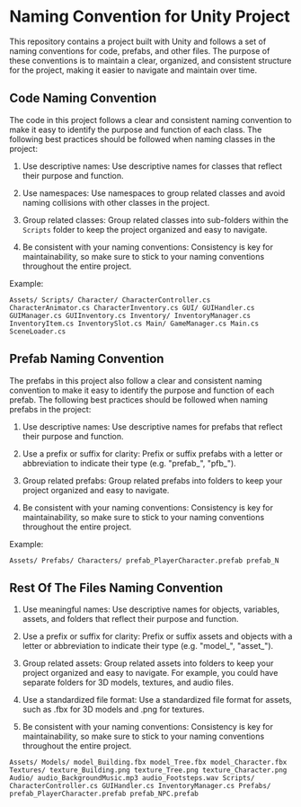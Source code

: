 # Naming Convention for Unity Project

This repository contains a project built with Unity and follows a set of naming conventions for code, prefabs, and other files. The purpose of these conventions is to maintain a clear, organized, and consistent structure for the project, making it easier to navigate and maintain over time.

## Code Naming Convention

The code in this project follows a clear and consistent naming convention to make it easy to identify the purpose and function of each class. The following best practices should be followed when naming classes in the project:

1. Use descriptive names: Use descriptive names for classes that reflect their purpose and function.

2. Use namespaces: Use namespaces to group related classes and avoid naming collisions with other classes in the project.

3. Group related classes: Group related classes into sub-folders within the `Scripts` folder to keep the project organized and easy to navigate.

4. Be consistent with your naming conventions: Consistency is key for maintainability, so make sure to stick to your naming conventions throughout the entire project.

Example:

`
Assets/
  Scripts/
    Character/
      CharacterController.cs
      CharacterAnimator.cs
      CharacterInventory.cs
    GUI/
      GUIHandler.cs
      GUIManager.cs
      GUIInventory.cs
    Inventory/
      InventoryManager.cs
      InventoryItem.cs
      InventorySlot.cs
    Main/
      GameManager.cs
      Main.cs
      SceneLoader.cs
`


## Prefab Naming Convention

The prefabs in this project also follow a clear and consistent naming convention to make it easy to identify the purpose and function of each prefab. The following best practices should be followed when naming prefabs in the project:

1. Use descriptive names: Use descriptive names for prefabs that reflect their purpose and function.

2. Use a prefix or suffix for clarity: Prefix or suffix prefabs with a letter or abbreviation to indicate their type (e.g. "prefab_", "pfb_").

3. Group related prefabs: Group related prefabs into folders to keep your project organized and easy to navigate.

4. Be consistent with your naming conventions: Consistency is key for maintainability, so make sure to stick to your naming conventions throughout the entire project.

Example:

`
Assets/
  Prefabs/
    Characters/
      prefab_PlayerCharacter.prefab
      prefab_N
`

## Rest Of The Files Naming Convention

1. Use meaningful names: Use descriptive names for objects, variables, assets, and folders that reflect their purpose and function.

2. Use a prefix or suffix for clarity: Prefix or suffix assets and objects with a letter or abbreviation to indicate their type (e.g. "model_", "asset_").

2. Group related assets: Group related assets into folders to keep your project organized and easy to navigate. For example, you could have separate folders for 3D models, textures, and audio files.

3. Use a standardized file format: Use a standardized file format for assets, such as .fbx for 3D models and .png for textures.

4. Be consistent with your naming conventions: Consistency is key for maintainability, so make sure to stick to your naming conventions throughout the entire project.


`
Assets/
  Models/
    model_Building.fbx
    model_Tree.fbx
    model_Character.fbx
  Textures/
    texture_Building.png
    texture_Tree.png
    texture_Character.png
  Audio/
    audio_BackgroundMusic.mp3
    audio_Footsteps.wav
  Scripts/
    CharacterController.cs
    GUIHandler.cs
    InventoryManager.cs
  Prefabs/
    prefab_PlayerCharacter.prefab
    prefab_NPC.prefab
`



